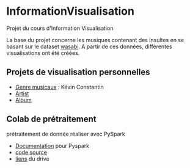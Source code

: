 # InformationVisualisation

Projet du cours d'Information Visualisation

La base du projet concerne les musiques contenant des insultes en se basant sur le dataset [wasabi](https://github.com/micbuffa/WasabiDataset#overview). A partir de ces données, différentes visualisations ont été créées.

## Projets de visualisation personnelles

- [Genre musicaux](https://github.com/KevayneCst/InformationVisualisation/tree/main/musical_genre) : Kévin Constantin
- [Artist](https://github.com/KevayneCst/InformationVisualisation/tree/main/Visualisation)
- [Album](https://github.com/KevayneCst/InformationVisualisation/tree/main/Visualisation)

## Colab de prétraitement

prétraitement de donnée réaliser avec PySpark
- [Documentation](https://spark.apache.org/docs/latest/api/python/index.html) pour Pyspark
- [code source](https://colab.research.google.com/drive/1TKdsbWEhb8rgO_JKfP7ApziJhNeELyUZ?usp=sharing)
- [liens](https://drive.google.com/drive/folders/1ePpY_IE1n6qGdBVwKJ5nB-aTsSxOVqUK?usp=sharing) du drive
